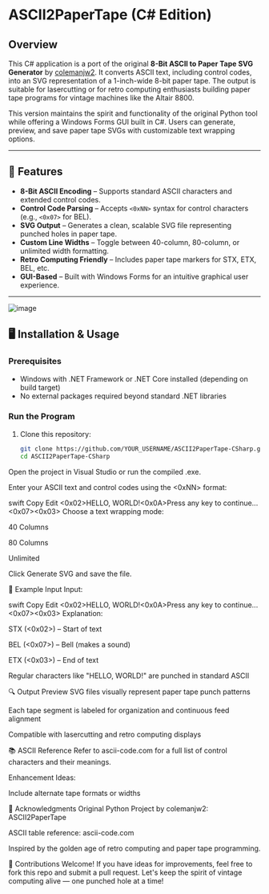 # ASCII2PaperTape (C# Edition)

## Overview

This C# application is a port of the original **8-Bit ASCII to Paper Tape SVG Generator** by [colemanjw2](https://github.com/colemanjw2). It converts ASCII text, including control codes, into an SVG representation of a 1-inch-wide 8-bit paper tape. The output is suitable for lasercutting or for retro computing enthusiasts building paper tape programs for vintage machines like the Altair 8800.

This version maintains the spirit and functionality of the original Python tool while offering a Windows Forms GUI built in C#. Users can generate, preview, and save paper tape SVGs with customizable text wrapping options.

---

## 🎉 Features

- **8-Bit ASCII Encoding** – Supports standard ASCII characters and extended control codes.
- **Control Code Parsing** – Accepts `<0xNN>` syntax for control characters (e.g., `<0x07>` for BEL).
- **SVG Output** – Generates a clean, scalable SVG file representing punched holes in paper tape.
- **Custom Line Widths** – Toggle between 40-column, 80-column, or unlimited width formatting.
- **Retro Computing Friendly** – Includes paper tape markers for STX, ETX, BEL, etc.
- **GUI-Based** – Built with Windows Forms for an intuitive graphical user experience.

---
![image](https://github.com/user-attachments/assets/fff93063-cc04-48a3-9256-fc12c6dba3dc)


## 🖥️ Installation & Usage

### Prerequisites

- Windows with .NET Framework or .NET Core installed (depending on build target)
- No external packages required beyond standard .NET libraries

### Run the Program

1. Clone this repository:
   ```bash
   git clone https://github.com/YOUR_USERNAME/ASCII2PaperTape-CSharp.git
   cd ASCII2PaperTape-CSharp
Open the project in Visual Studio or run the compiled .exe.

Enter your ASCII text and control codes using the <0xNN> format:

swift
Copy
Edit
<0x02>HELLO, WORLD!<0x0A>Press any key to continue...<0x07><0x03>
Choose a text wrapping mode:

40 Columns

80 Columns

Unlimited

Click Generate SVG and save the file.

🧾 Example Input
Input:

swift
Copy
Edit
<0x02>HELLO, WORLD!<0x0A>Press any key to continue...<0x07><0x03>
Explanation:

STX (<0x02>) – Start of text

BEL (<0x07>) – Bell (makes a sound)

ETX (<0x03>) – End of text

Regular characters like "HELLO, WORLD!" are punched in standard ASCII

🔍 Output Preview
SVG files visually represent paper tape punch patterns

Each tape segment is labeled for organization and continuous feed alignment

Compatible with lasercutting and retro computing displays

📚 ASCII Reference
Refer to ascii-code.com for a full list of control characters and their meanings.

Enhancement Ideas:

Include alternate tape formats or widths

🙏 Acknowledgments
Original Python Project by colemanjw2: ASCII2PaperTape

ASCII table reference: ascii-code.com

Inspired by the golden age of retro computing and paper tape programming.

👋 Contributions Welcome!
If you have ideas for improvements, feel free to fork this repo and submit a pull request. Let's keep the spirit of vintage computing alive — one punched hole at a time!
